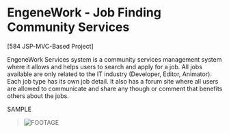 # EngeneWork - Job Finding Community Services
 
[584 JSP-MVC-Based Project]

EngeneWork Services system is a community services management system where it allows and helps
users to search and apply for a job. All jobs available are only related to the IT industry (Developer,
Editor, Animator). Each job type has its own job detail. It also has a forum site where all users are
allowed to communicate and share any though or comment that benefits others about the jobs.

SAMPLE
>![FOOTAGE](https://github.com/codeEllo/EngeneWork/blob/main/EngeneSample.gif?raw=true)<br>
